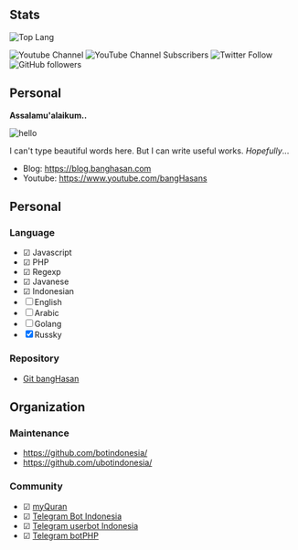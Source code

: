 
## Stats

![Top Lang](https://github-readme-stats.vercel.app/api/top-langs/?username=banghasan&layout=compact)

![Youtube Channel](https://img.shields.io/badge/bangHasans-red?&style=social&logo=youtube)
![YouTube Channel Subscribers](https://img.shields.io/youtube/channel/subscribers/UCttb2hoQ07DOzsJjeLqtWsA)
![Twitter Follow](https://img.shields.io/twitter/follow/hasanudinhs?style=social)
![GitHub followers](https://img.shields.io/github/followers/banghasan?style=social)


## Personal

**Assalamu'alaikum..**

![hello](https://i.pinimg.com/originals/66/ae/f3/66aef3b5231b5c412c4c77b3e2298ded.gif)

I can't type beautiful words here. But I can write useful works. _Hopefully_...

- Blog: https://blog.banghasan.com
- Youtube: https://www.youtube.com/bangHasans

## Personal

### Language

- &#9745; Javascript
- &#9745; PHP
- &#9745; Regexp
- &#9745; Javanese 
- &#9745; Indonesian
- &#9744; English
- &#9744; Arabic
- &#9744; Golang
- &#9746; Russky

### Repository

- [Git bangHasan](https://git.banghasan.com/)

## Organization

### Maintenance

- https://github.com/botindonesia/
- https://github.com/ubotindonesia/

### Community

- &#9745; [myQuran](https://myquran.org)
- &#9745; [Telegram Bot Indonesia](https://t.me/botindonesia)
- &#9745; [Telegram userbot Indonesia](https://t.me/ubotindonesia)
- &#9745; [Telegram botPHP](https://t.me/botindonesia)




<!--
**banghasan/banghasan** is a ✨ _special_ ✨ repository because its `README.md` (this file) appears on your GitHub profile.

Here are some ideas to get you started:

- 🔭 I’m currently working on ...
- 🌱 I’m currently learning ...
- 👯 I’m looking to collaborate on ...
- 🤔 I’m looking for help with ...
- 💬 Ask me about ...
- 📫 How to reach me: ...
- 😄 Pronouns: ...
- ⚡ Fun fact: ...
-->
